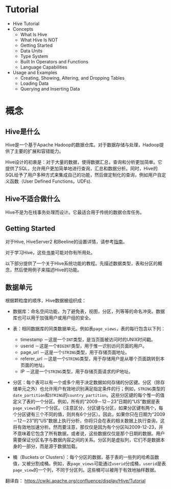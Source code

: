 # Tutorial
- Hive Tutorial
- Concepts
  - What Is Hive
  - What Hive Is NOT
  - Getting Started
  - Data Units
  - Type System
  - Built In Operators and Functions
  - Language Capabilities
- Usage and Examples
  - Creating, Showing, Altering, and Dropping Tables
  - Loading Data
  - Querying and Inserting Data

# 概念
## Hive是什么
Hive是一个基于Apache Hadoop的数据仓库。对于数据存储与处理，Hadoop提供了主要的扩展和容错能力。

Hive设计的初衷是：对于大量的数据，使得数据汇总，查询和分析更加简单。它提供了SQL，允许用户更加简单地进行查询，汇总和数据分析。同时，Hive的SQL给予了用户多种方式来集成自己的功能，然后做定制化的查询，例如用户自定义函数（User Defined Functions，UDFs).

## Hive不适合做什么
Hive不是为在线事务处理而设计。它最适合用于传统的数据仓库任务。

## Getting Started
对于Hive, HiveServer2 和Beeline的设置详情，请参考[指南](https://cwiki.apache.org/confluence/display/Hive/GettingStarted)。

对于学习Hive，这些[书单](https://cwiki.apache.org/confluence/display/Hive/Books+about+Hive)可能对你有所用处。

以下部分提供了一个关于Hive系统功能的教程。先描述数据类型，表和分区的概念，然后使用例子来描述Hive的功能。

## 数据单元
根据颗粒度的顺序，Hive数据被组织成：
- 数据库：命名空间功能，为了避免表，视图，分区，列等等的命名冲突。数据库也可以用于加强用户或用户组的安全。

- 表：相同数据库的同类数据单元。例如表`page_views`，表的每行包含以下列：
  - timestamp －这是一个`INT`类型，是当页面被访问时的UNIX时间戳。
  - userid －这是一个`BIGINT`类型，用于惟一识别访问页面的用户。
  - page_url －这是一个`STRING`类型，用于存储页面地址。
  - referer_url －这是一个`STRING`类型，用于存储用户是从哪个页面跳转到本页面的地址。
  - IP －这是一个`STRING`类型，用于存储页面请求的IP地址。

- 分区：每个表可以有一个或多个用于决定数据如何存储的分区键。分区（除存储单元之外）也允许用户有效地识别满足指定条件的行；例如，`STRING`类型的`date_partition`和`STRING`的`country_partition`。这些分区键的每个惟一的值定义了表的一个分区。例如，所有的“2009－12－23”日期的“US”数据是表`page_views`的一个分区。（注意区分，分区键与分区，如果分区键有两个，每个分区键有三个不同的值，则共有6个分区）。因此，如果你只在日期为“2009－12－23”的“US”数据上执行分析，你将只会在表的相关数据上执行查询，这将有效地加速分析。然而要注意，那仅仅是因为有个分区叫2009-12-23，并不意味着它包含了所有数据，或者说，这些数据仅仅是那个日期的数据。用户需要保证分区名字与数据内容之间的关系。分区列是虚拟列，它们不是数据本身的一部分，而是源于数据加载。

- 桶（Buckets or Clusters）：每个分区的数据，基于表的一些列的哈希函数值，又被分割成桶。例如，表`page_views`可能通过`userid`分成桶，`userid`是表`page_view`的一个列，不同于分区列。这些桶可以被用于有效地抽样数据。


翻译自：
https://cwiki.apache.org/confluence/display/Hive/Tutorial